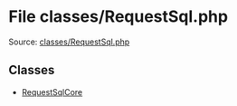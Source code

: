 File classes/RequestSql.php
=========

Source: [classes/RequestSql.php](https://github.com/PrestaShop/PrestaShop/blob/1.6.0.10/classes/RequestSql.php)


Classes
-------

* [RequestSqlCore](class.RequestSqlCore.md)

